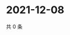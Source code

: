 # 2021-12-08

共 0 条

<!-- BEGIN WEIBO -->
<!-- 最后更新时间 Wed Dec 08 2021 21:22:43 GMT+0800 (China Standard Time) -->

<!-- END WEIBO -->
